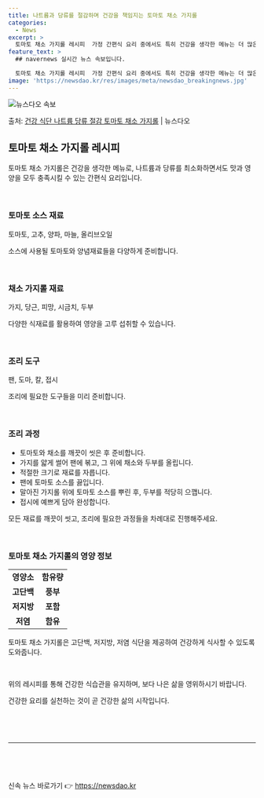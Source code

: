 ```yaml
---
title: 나트륨과 당류를 절감하며 건강을 책임지는 토마토 채소 가지롤
categories:
  - News
excerpt: >
  토마토 채소 가지롤 레시피  가정 간편식 요리 중에서도 특히 건강을 생각한 메뉴는 더 많은 사람들에게 사랑받…
feature_text: >
  ## navernews 실시간 뉴스 속보입니다.

  토마토 채소 가지롤 레시피  가정 간편식 요리 중에서도 특히 건강을 생각한 메뉴는 더 많은 사람들에게 사랑받…
image: 'https://newsdao.kr/res/images/meta/newsdao_breakingnews.jpg'
---
```


![뉴스다오 속보](https://newsdao.kr/res/images/meta/newsdao_breakingnews.jpg)

<p>출처: <a href="https://newsdao.kr/4212" rel="dofollow">건강 식단 나트륨 당류 절감 토마토 채소 가지롤</a> | 뉴스다오</p>

<h2 data-ke-size="size26">토마토 채소 가지롤 레시피</h2>
<p data-ke-size="size16">토마토 채소 가지롤은 건강을 생각한 메뉴로, 나트륨과 당류를 최소화하면서도 맛과 영양을 모두 충족시킬 수 있는 간편식 요리입니다.</p>
​
<h3>토마토 소스 재료</h3>
<p data-ke-size="size16">토마토, 고추, 양파, 마늘, 올리브오일</p>
<p data-ke-size="size16">소스에 사용될 토마토와 양념재료들을 다양하게 준비합니다. </p>
​
<h3>채소 가지롤 재료</h3>
<p data-ke-size="size16">가지, 당근, 피망, 시금치, 두부</p>
<p data-ke-size="size16">다양한 식재료를 활용하여 영양을 고루 섭취할 수 있습니다.</p>
​
<h3>조리 도구</h3>
<p data-ke-size="size16">팬, 도마, 칼, 접시</p>
<p data-ke-size="size16">조리에 필요한 도구들을 미리 준비합니다.</p>
​
<h3>조리 과정</h3>
<ul>
    <li>토마토와 채소를 깨끗이 씻은 후 준비합니다.</li>
    <li>가지를 얇게 썰어 팬에 볶고, 그 위에 채소와 두부를 올립니다.</li>
    <li>적절한 크기로 재료를 자릅니다.</li>
    <li>팬에 토마토 소스를 끓입니다.</li>
    <li>말아진 가지롤 위에 토마토 소스를 뿌린 후, 두부를 적당히 으깹니다.</li>
    <li>접시에 예쁘게 담아 완성합니다. </li>
</ul>
<p data-ke-size="size16">모든 재료를 깨끗이 씻고, 조리에 필요한 과정들을 차례대로 진행해주세요.</p>
​
<h3>토마토 채소 가지롤의 영양 정보</h3>
<table>
    <tr>
        <td style="text-align: center; height: 17px;"><b>영양소</b></td>
        <td style="text-align: center; height: 17px;"><b>함유량</b></td>
    </tr>
    <tr>
        <td style="text-align: center; height: 17px;"><b>고단백</b></td>
        <td style="text-align: center; height: 17px;"><b>풍부</b></td>
    </tr>
    <tr>
        <td style="text-align: center; height: 17px;"><b>저지방</b></td>
        <td style="text-align: center; height: 17px;"><b>포함</b></td>
    </tr>
    <tr>
        <td style="text-align: center; height: 17px;"><b>저염</b></td>
        <td style="text-align: center; height: 17px;"><b>함유</b></td>
    </tr>
</table>
<p data-ke-size="size16">토마토 채소 가지롤은 고단백, 저지방, 저염 식단을 제공하여 건강하게 식사할 수 있도록 도와줍니다.</p>
​
<p data-ke-size="size16">위의 레시피를 통해 건강한 식습관을 유지하며, 보다 나은 삶을 영위하시기 바랍니다.</p>
<p data-ke-size="size16">건강한 요리를 실천하는 것이 곧 건강한 삶의 시작입니다.</p>
​
<p data-ke-size="size16">&nbsp;</p>
<hr>
<p data-ke-size="size16">&nbsp;</p>
​ 

신속 뉴스 바로가기 👉 <a href="https://newsdao.kr" rel="dofollow">https://newsdao.kr</a>


